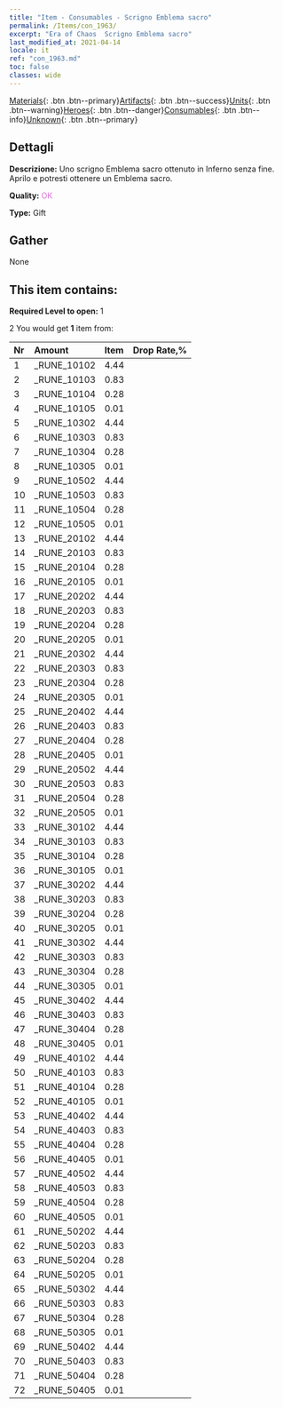 ```yaml
---
title: "Item - Consumables - Scrigno Emblema sacro"
permalink: /Items/con_1963/
excerpt: "Era of Chaos  Scrigno Emblema sacro"
last_modified_at: 2021-04-14
locale: it
ref: "con_1963.md"
toc: false
classes: wide
---
```

 [Materials](/it/Items/){: .btn .btn--primary}[Artifacts](/it/Items/Artifacts/){: .btn .btn--success}[Units](/it/Items/Units/){: .btn .btn--warning}[Heroes](/it/Items/Heroes/){: .btn .btn--danger}[Consumables](/it/Items/Consumables/){: .btn .btn--info}[Unknown](/it/Items/Unknown/){: .btn .btn--primary}

## Dettagli
 **Descrizione:** Uno scrigno Emblema sacro ottenuto in Inferno senza fine. Aprilo e potresti ottenere un Emblema sacro.

 **Quality:** <span style="color: #DA70D6">OK</span>

 **Type:** Gift

## Gather

  None

## This item contains:

 **Required Level to open:** 1

 2 You would get **1** item  from:

  | Nr | Amount |     Item    | Drop Rate,% |
  |:---|:-------|:------------|:---------:|
  | 1 | _RUNE_10102 | 4.44 | 
  | 2 | _RUNE_10103 | 0.83 | 
  | 3 | _RUNE_10104 | 0.28 | 
  | 4 | _RUNE_10105 | 0.01 | 
  | 5 | _RUNE_10302 | 4.44 | 
  | 6 | _RUNE_10303 | 0.83 | 
  | 7 | _RUNE_10304 | 0.28 | 
  | 8 | _RUNE_10305 | 0.01 | 
  | 9 | _RUNE_10502 | 4.44 | 
  | 10 | _RUNE_10503 | 0.83 | 
  | 11 | _RUNE_10504 | 0.28 | 
  | 12 | _RUNE_10505 | 0.01 | 
  | 13 | _RUNE_20102 | 4.44 | 
  | 14 | _RUNE_20103 | 0.83 | 
  | 15 | _RUNE_20104 | 0.28 | 
  | 16 | _RUNE_20105 | 0.01 | 
  | 17 | _RUNE_20202 | 4.44 | 
  | 18 | _RUNE_20203 | 0.83 | 
  | 19 | _RUNE_20204 | 0.28 | 
  | 20 | _RUNE_20205 | 0.01 | 
  | 21 | _RUNE_20302 | 4.44 | 
  | 22 | _RUNE_20303 | 0.83 | 
  | 23 | _RUNE_20304 | 0.28 | 
  | 24 | _RUNE_20305 | 0.01 | 
  | 25 | _RUNE_20402 | 4.44 | 
  | 26 | _RUNE_20403 | 0.83 | 
  | 27 | _RUNE_20404 | 0.28 | 
  | 28 | _RUNE_20405 | 0.01 | 
  | 29 | _RUNE_20502 | 4.44 | 
  | 30 | _RUNE_20503 | 0.83 | 
  | 31 | _RUNE_20504 | 0.28 | 
  | 32 | _RUNE_20505 | 0.01 | 
  | 33 | _RUNE_30102 | 4.44 | 
  | 34 | _RUNE_30103 | 0.83 | 
  | 35 | _RUNE_30104 | 0.28 | 
  | 36 | _RUNE_30105 | 0.01 | 
  | 37 | _RUNE_30202 | 4.44 | 
  | 38 | _RUNE_30203 | 0.83 | 
  | 39 | _RUNE_30204 | 0.28 | 
  | 40 | _RUNE_30205 | 0.01 | 
  | 41 | _RUNE_30302 | 4.44 | 
  | 42 | _RUNE_30303 | 0.83 | 
  | 43 | _RUNE_30304 | 0.28 | 
  | 44 | _RUNE_30305 | 0.01 | 
  | 45 | _RUNE_30402 | 4.44 | 
  | 46 | _RUNE_30403 | 0.83 | 
  | 47 | _RUNE_30404 | 0.28 | 
  | 48 | _RUNE_30405 | 0.01 | 
  | 49 | _RUNE_40102 | 4.44 | 
  | 50 | _RUNE_40103 | 0.83 | 
  | 51 | _RUNE_40104 | 0.28 | 
  | 52 | _RUNE_40105 | 0.01 | 
  | 53 | _RUNE_40402 | 4.44 | 
  | 54 | _RUNE_40403 | 0.83 | 
  | 55 | _RUNE_40404 | 0.28 | 
  | 56 | _RUNE_40405 | 0.01 | 
  | 57 | _RUNE_40502 | 4.44 | 
  | 58 | _RUNE_40503 | 0.83 | 
  | 59 | _RUNE_40504 | 0.28 | 
  | 60 | _RUNE_40505 | 0.01 | 
  | 61 | _RUNE_50202 | 4.44 | 
  | 62 | _RUNE_50203 | 0.83 | 
  | 63 | _RUNE_50204 | 0.28 | 
  | 64 | _RUNE_50205 | 0.01 | 
  | 65 | _RUNE_50302 | 4.44 | 
  | 66 | _RUNE_50303 | 0.83 | 
  | 67 | _RUNE_50304 | 0.28 | 
  | 68 | _RUNE_50305 | 0.01 | 
  | 69 | _RUNE_50402 | 4.44 | 
  | 70 | _RUNE_50403 | 0.83 | 
  | 71 | _RUNE_50404 | 0.28 | 
  | 72 | _RUNE_50405 | 0.01 | 
